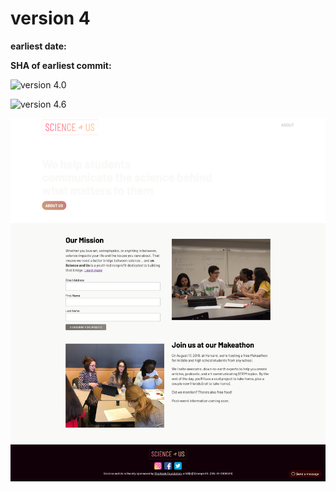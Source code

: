 # version 4

**earliest date:**

**SHA of earliest commit:**

![version 4.0](screenshots/website-v4.png)

![version 4.6](screenshots/website-v4.6.png)

![version 4.8](screenshots/website-v4.8.png)